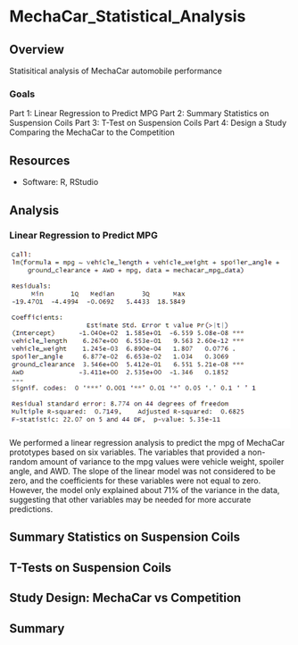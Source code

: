 # MechaCar_Statistical_Analysis

## Overview
Statisitical analysis of MechaCar automobile performance

### Goals
Part 1: Linear Regression to Predict MPG
Part 2: Summary Statistics on Suspension Coils
Part 3: T-Test on Suspension Coils
Part 4: Design a Study Comparing the MechaCar to the Competition

## Resources
- Software: R, RStudio

## Analysis
### Linear Regression to Predict MPG
![Lin_reg_pred_mpg.png](screenshots/linear_regression_pred_mpg.png)

We performed a linear regression analysis to predict the mpg of MechaCar prototypes based on six variables. The variables that provided a non-random amount of variance to the mpg values were vehicle weight, spoiler angle, and AWD. The slope of the linear model was not considered to be zero, and the coefficients for these variables were not equal to zero. However, the model only explained about 71% of the variance in the data, suggesting that other variables may be needed for more accurate predictions.

## Summary Statistics on Suspension Coils


## T-Tests on Suspension Coils


## Study Design: MechaCar vs Competition
## Summary



